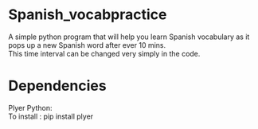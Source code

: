 # Spanish_vocabpractice
A simple python program that will help you learn Spanish vocabulary as it pops up a new Spanish word after ever 10 mins. <br>
This time interval can be changed very simply in the code.

# Dependencies
Plyer Python:<br>
To install :  pip install plyer
